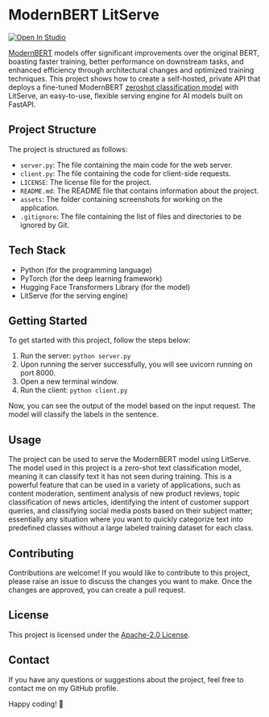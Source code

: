 # ModernBERT LitServe

[![Open In Studio](https://pl-bolts-doc-images.s3.us-east-2.amazonaws.com/app-2/studio-badge.svg)](https://lightning.ai/sitammeur/studios/modernbert-litserve)

[ModernBERT](https://huggingface.co/collections/answerdotai/modernbert-67627ad707a4acbf33c41deb) models offer significant improvements over the original BERT, boasting faster training, better performance on downstream tasks, and enhanced efficiency through architectural changes and optimized training techniques. This project shows how to create a self-hosted, private API that deploys a fine-tuned ModernBERT [zeroshot classification model](https://huggingface.co/MoritzLaurer/ModernBERT-large-zeroshot-v2.0) with LitServe, an easy-to-use, flexible serving engine for AI models built on FastAPI.

## Project Structure

The project is structured as follows:

- `server.py`: The file containing the main code for the web server.
- `client.py`: The file containing the code for client-side requests.
- `LICENSE`: The license file for the project.
- `README.md`: The README file that contains information about the project.
- `assets`: The folder containing screenshots for working on the application.
- `.gitignore`: The file containing the list of files and directories to be ignored by Git.

## Tech Stack

- Python (for the programming language)
- PyTorch (for the deep learning framework)
- Hugging Face Transformers Library (for the model)
- LitServe (for the serving engine)

## Getting Started

To get started with this project, follow the steps below:

1. Run the server: `python server.py`
2. Upon running the server successfully, you will see uvicorn running on port 8000.
3. Open a new terminal window.
4. Run the client: `python client.py`

Now, you can see the output of the model based on the input request. The model will classify the labels in the sentence.

## Usage

The project can be used to serve the ModernBERT model using LitServe. The model used in this project is a zero-shot text classification model, meaning it can classify text it has not seen during training. This is a powerful feature that can be used in a variety of applications, such as content moderation, sentiment analysis of new product reviews, topic classification of news articles, identifying the intent of customer support queries, and classifying social media posts based on their subject matter; essentially any situation where you want to quickly categorize text into predefined classes without a large labeled training dataset for each class.

## Contributing

Contributions are welcome! If you would like to contribute to this project, please raise an issue to discuss the changes you want to make. Once the changes are approved, you can create a pull request.

## License

This project is licensed under the [Apache-2.0 License](LICENSE).

## Contact

If you have any questions or suggestions about the project, feel free to contact me on my GitHub profile.

Happy coding! 🚀
